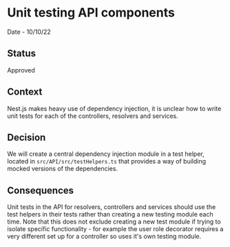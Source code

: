 # Unit testing API components

Date - 10/10/22

## Status
Approved

## Context
Nest.js makes heavy use of dependency injection, it is unclear how to write unit tests for each of the controllers, resolvers and services.

## Decision
We will create a central dependency injection module in a test helper, located in `src/API/src/testHelpers.ts` that provides a way of building mocked versions of the dependencies.

## Consequences
Unit tests in the API for resolvers, controllers and services should use the test helpers in their tests rather than creating a new testing module each time. Note that this does not exclude creating a new test module if trying to isolate specific functionality - for example the user role decorator requires a very different set up for a controller so uses it's own testing module.
